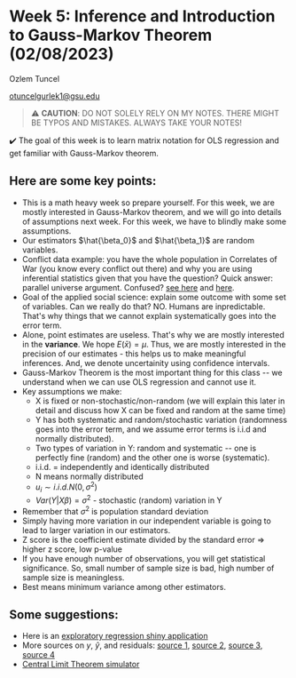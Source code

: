 # Week 5: Inference and Introduction to Gauss-Markov Theorem (02/08/2023)
Ozlem Tuncel 

otuncelgurlek1@gsu.edu

> ⚠️ **CAUTION**: DO NOT SOLELY RELY ON MY NOTES. THERE MIGHT BE TYPOS AND MISTAKES. ALWAYS TAKE YOUR NOTES!

✔️ The goal of this week is to learn matrix notation for OLS regression and get familiar with Gauss-Markov theorem. 

## Here are some key points:
- This is a math heavy week so prepare yourself. For this week, we are mostly interested in Gauss-Markov theorem, and we will go into details of assumptions next week. For this week, we have to blindly make some assumptions. 
- Our estimators $\hat{\beta_0}$ and $\hat{\beta_1}$ are random variables.
- Conflict data example: you have the whole population in Correlates of War (you know every conflict out there) and why you are using inferential statistics given that you have the question? Quick answer: parallel universe argument. Confused? [see here](https://dornsife.usc.edu/assets/sites/298/docs/Graham_IR_211_Lecture_13_-_Art_of_Causal_Inference_2.pdf) and [here](https://medium.com/@ishi.sohani/prooving-the-parallel-universe-with-some-statistics-and-probability-5542b1a2bd64).
- Goal of the applied social science: explain some outcome with some set of variables. Can we really do that? NO. Humans are inpredictable. That's why things that we cannot explain systematically goes into the error term. 
- Alone, point estimates are useless. That's why we are mostly interested in the **variance**. We hope $E(\bar{x}) = \mu$. Thus, we are mostly interested in the precision of our estimates - this helps us to make meaningful inferences. And, we denote uncertainity using confidence intervals. 
- Gauss-Markov Theorem is the most important thing for this class -- we understand when we can use OLS regression and cannot use it. 
- Key assumptions we make:
  - X is fixed or non-stochastic/non-random (we will explain this later in detail and discuss how X can be fixed and random at the same time)
  - Y has both systematic and random/stochastic variation (randomness goes into the error term, and we assume error terms is i.i.d and normally distributed).
  - Two types of variation in Y: random and systematic -- one is perfectly fine (random) and the other one is worse (systematic).
  - i.i.d. = independently and identically distributed
  - N means normally distributed
  - $u_i \sim i.i.d. N(0, \sigma^2)$
  - $Var(Y|X\beta) = \sigma^2$ - stochastic (random) variation in Y
- Remember that $\sigma^2$ is population standard deviation
- Simply having more variation in our independent variable is going to lead to larger variation in our estimators. 
- Z score is the coefficient estimate divided by the standard error => higher z score, low p-value 
- If you have enough number of observations, you will get statistical significance. So, small number of sample size is bad, high number of sample size is meaningless.
- Best means minimum variance among other estimators.

## Some suggestions:
- Here is an [exploratory regression shiny application](https://cran.r-project.org/web/packages/ERSA/vignettes/ERSA.html)
- More sources on $y$, $\hat{y}$, and residuals: [source 1](https://condor.depaul.edu/sjost/it223/documents/regress.htm), [source 2](https://www.r-bloggers.com/2018/04/y-is-for-ys-y-hats-and-residuals/), [source 3](https://web.stanford.edu/~mrosenfe/soc_meth_proj3/matrix_OLS_NYU_notes.pdf), [source 4](http://www.unm.edu/~jikaczmarski/working_papers/gm_proof.pdf)
- [Central Limit Theorem simulator](https://saskiaotto.de/shiny/clt/)
